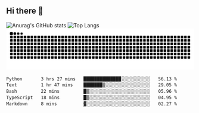 ## Hi there 👋
![Anurag's GitHub stats](https://github-readme-stats.vercel.app/api?username=CNCoreSteb)
![Top Langs](https://github-readme-stats.vercel.app/api/top-langs/?username=CNCoreSteb)
<picture>
  <source media="(prefers-color-scheme: dark)" srcset="https://raw.githubusercontent.com/CNCoreSteb/CNCoreSteb/output/github-contribution-grid-snake-dark.svg">
  <source media="(prefers-color-scheme: light)" srcset="https://raw.githubusercontent.com/CNCoreSteb/CNCoreSteb/output/github-contribution-grid-snake.svg">
  <img alt="github contribution grid snake animation" src="https://raw.githubusercontent.com/CNCoreSteb/CNCoreSteb/output/github-contribution-grid-snake.svg">
</picture>

<!--START_SECTION:waka-->

```txt
Python       3 hrs 27 mins   ██████████████░░░░░░░░░░░   56.13 %
Text         1 hr 47 mins    ███████▒░░░░░░░░░░░░░░░░░   29.05 %
Bash         22 mins         █▒░░░░░░░░░░░░░░░░░░░░░░░   05.96 %
TypeScript   18 mins         █▒░░░░░░░░░░░░░░░░░░░░░░░   04.95 %
Markdown     8 mins          ▓░░░░░░░░░░░░░░░░░░░░░░░░   02.27 %
```

<!--END_SECTION:waka-->


<!--
**CNCoreSteb/CNCoreSteb** is a ✨ _special_ ✨ repository because its `README.md` (this file) appears on your GitHub profile.

Here are some ideas to get you started:

- 🔭 I’m currently working on ...
- 🌱 I’m currently learning ...
- 👯 I’m looking to collaborate on ...
- 🤔 I’m looking for help with ...
- 💬 Ask me about ...
- 📫 How to reach me: ...
- 😄 Pronouns: ...
- ⚡ Fun fact: ...
-->
